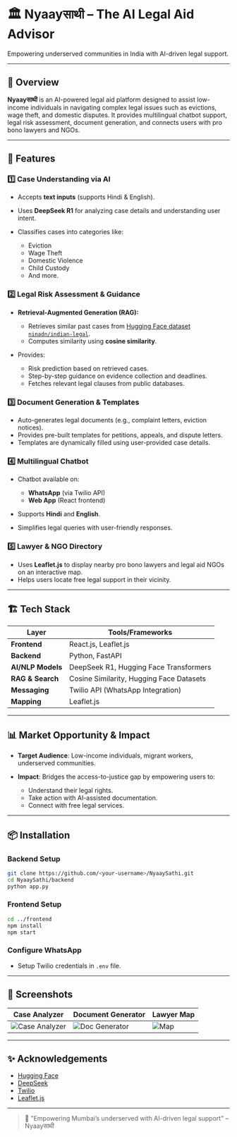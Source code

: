 # 🏛️ Nyaayसाथी – The AI Legal Aid Advisor

Empowering underserved communities in India with AI-driven legal support.

---

## 📖 Overview

**Nyaayसाथी** is an AI-powered legal aid platform designed to assist low-income individuals in navigating complex legal issues such as evictions, wage theft, and domestic disputes. It provides multilingual chatbot support, legal risk assessment, document generation, and connects users with pro bono lawyers and NGOs.

---

## 🚀 Features

### 1️⃣ Case Understanding via AI

* Accepts **text inputs** (supports Hindi & English).
* Uses **DeepSeek R1** for analyzing case details and understanding user intent.
* Classifies cases into categories like:

  * Eviction
  * Wage Theft
  * Domestic Violence
  * Child Custody
  * And more.

### 2️⃣ Legal Risk Assessment & Guidance

* **Retrieval-Augmented Generation (RAG):**

  * Retrieves similar past cases from [Hugging Face dataset `ninadn/indian-legal`](https://huggingface.co/datasets/ninadn/indian-legal).
  * Computes similarity using **cosine similarity**.
* Provides:

  * Risk prediction based on retrieved cases.
  * Step-by-step guidance on evidence collection and deadlines.
  * Fetches relevant legal clauses from public databases.

### 3️⃣ Document Generation & Templates

* Auto-generates legal documents (e.g., complaint letters, eviction notices).
* Provides pre-built templates for petitions, appeals, and dispute letters.
* Templates are dynamically filled using user-provided case details.

### 4️⃣ Multilingual Chatbot

* Chatbot available on:

  * **WhatsApp** (via Twilio API)
  * **Web App** (React frontend)
* Supports **Hindi** and **English**.
* Simplifies legal queries with user-friendly responses.

### 5️⃣ Lawyer & NGO Directory

* Uses **Leaflet.js** to display nearby pro bono lawyers and legal aid NGOs on an interactive map.
* Helps users locate free legal support in their vicinity.

---

## 🏗️ Tech Stack

| Layer             | Tools/Frameworks                         |
| ----------------- | ---------------------------------------- |
| **Frontend**      | React.js, Leaflet.js                     |
| **Backend**       | Python, FastAPI                          |
| **AI/NLP Models** | DeepSeek R1, Hugging Face Transformers   |
| **RAG & Search**  | Cosine Similarity, Hugging Face Datasets |
| **Messaging**     | Twilio API (WhatsApp Integration)        |
| **Mapping**       | Leaflet.js                               |

---

## 📊 Market Opportunity & Impact

* **Target Audience**: Low-income individuals, migrant workers, underserved communities.
* **Impact**: Bridges the access-to-justice gap by empowering users to:

  * Understand their legal rights.
  * Take action with AI-assisted documentation.
  * Connect with free legal services.

---

## 📦 Installation

### Backend Setup

```bash
git clone https://github.com/<your-username>/NyaaySathi.git
cd NyaaySathi/backend
python app.py
```

### Frontend Setup

```bash
cd ../frontend
npm install
npm start
```

### Configure WhatsApp

* Setup Twilio credentials in `.env` file.

---

## 📸 Screenshots

| Case Analyzer                                   | Document Generator                              | Lawyer Map                         |
| ----------------------------------------------- | ----------------------------------------------- | ---------------------------------- |
| ![Case Analyzer](screenshots/case-analyzer.png) | ![Doc Generator](screenshots/doc-generator.png) | ![Map](screenshots/lawyer-map.png) |

---

## ✨ Acknowledgements

* [Hugging Face](https://huggingface.co)
* [DeepSeek](https://deepseek.com)
* [Twilio](https://www.twilio.com)
* [Leaflet.js](https://leafletjs.com)

---

> 🔗 "Empowering Mumbai’s underserved with AI-driven legal support" – Nyaayसाथी
